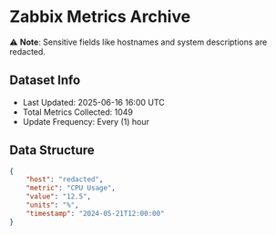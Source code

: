 # Zabbix Metrics Archive

⚠️ **Note**: Sensitive fields like hostnames and system descriptions are redacted.

## Dataset Info
- Last Updated: 2025-06-16 16:00 UTC
- Total Metrics Collected: 1049
- Update Frequency: Every (1) hour

## Data Structure
```json
{
    "host": "redacted",
    "metric": "CPU Usage",
    "value": "12.5",
    "units": "%",
    "timestamp": "2024-05-21T12:00:00"
}
```
